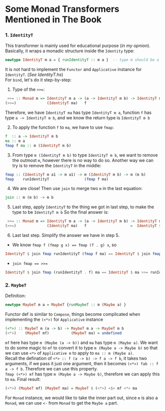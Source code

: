 # Some Monad Transformers Mentioned in The Book

### 1. `IdentityT`
This transformer is mainly used for educational purpose (*in my opnion*). Basically, it wraps a monadic 
structure inside the `Identity` type:
```haskell
newtype IdentityT m a = { runIdentityT :: m a }  -- type m should be a monadic instance
```
It is not hard to implement the `Functor` and `Applicative` instance for `IdentityT`. (*See IdentityT.hs*)  
For `bind`, let's do it step-by-step:
1. Type of the `>>=`:
```haskell
 >>= :: Monad m => IdentityT m a -> (a -> IdentityT m b) -> IdentityT m b
(>>=)              (IdentityT ma)   f
```
Therefore, we have `IdentityT ma` has type `IdentityT m a`, function `f` has type `a -> IdentityT m b`, 
and we know the return type is `IdentityT m b`

2. To apply the function `f` to `ma`, we have to use `fmap`:
```haskell
f  :: a -> IdentityT m b
ma :: m a
fmap f ma :: m (IdentityT m b)
```
3. From type `m (IdentityT m b)` to type `IdentityT m b`, we want to remove the outmost `m`, however there is no way to do so. 
Another way we can try is to remove the `IdentityT` in the middle:
```haskell
fmap :: (IdentityT m a1 -> m a1) -> m (IdentityT m b) -> m (m b)
fmap    runIdentityT                (fmap f ma)
```
4. We are close! Then use `join` to merge two `m` in the last equation:
```haskell
join :: m (m b) -> m b
```
5. Last step, apply `IdentityT` to the thing we got in last step, to make the type to be `IdentityT m b`
So the final answer is:
```haskell
 >>= :: Monad m => IdentityT m a -> (a -> IdentityT m b) -> IdentityT m b
(>>=)              (IdentityT ma)   f                    =  IdentityT $ join fmap runIdentityT (fmap f ma)
```
6. Last last step. Simplify the answer we have in step 5.
  * We know `fmap f (fmap g x) == fmap (f . g) x`, so 
```haskell
IdentityT $ join fmap runIdentityT (fmap f ma) == IdentityT $ join fmap (runIdentityT . f) ma
```
  * `join fmap == >>=`
```haskell
IdentityT $ join fmap (runIdentityT . f) ma == IdentityT $ ma >>= runIdentityT . f
```

### 2. `MaybeT`
Definition:
```haskell
newtype MaybeT m a = MaybeT {runMaybeT :: m (Maybe a) }
```
Functor def is similar to `Compose`, things become complicated when implementing the `(<*>)` for `Applicative` instance
```haskell
(<*>) :: MaybeT m (a -> b) -> MaybeT m a -> MaybeT m b
(<*>)    (MaybeT mf)          (MaybeT ma) = undefined
```
`mf` here has type `m (Maybe (a -> b))` and `ma` has type `m (Maybe a)`. We want to do some magic to `mf` to convert it 
to type `m (Maybe a -> Maybe b)` so that we can use `<*>` of `Applicative m` to apply to `ma :: m (Maybe a)`.  
Recall the defination of `<*> :: f (a -> b) -> f a -> f b`, it takes two arguments, if we pass it just one argument, then 
it becomes `(<*>) fab :: f a -> f b`. Therefore we can use this property.  
`fmap (<*>) mf` has type `m (Maybe a -> Maybe b)`, therefore we can apply this to `ma`.
Final result:
```haskell
(<*>) (MaybeT mf) (MaybeT ma) = MaybeT $ (<*>) <$> mf <*> ma
```
For `Monad` instance, we would like to take the inner part out, since `m` is also a `Monad`, we can use `<-` from `Monad` 
to get the `Maybe a` part.
